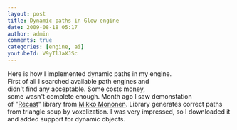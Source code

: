 ```yaml
---
layout: post
title: Dynamic paths in Glow engine
date: 2009-08-18 05:17
author: admin
comments: true
categories: [engine, ai]
youtubeId: V9yTlJaXJSc
---
```


Here is how I implemented dynamic paths in my engine.<br />First of all I searched available path engines and<br />didn't find any acceptable. Some costs money,<br />some wasn't complete enough. Month ago I saw demonstation<br />of "<a href="http://code.google.com/p/recastnavigation/">Recast</a>" library from <a href="http://digestingduck.blogspot.com/">Mikko Mononen</a>. Library generates correct paths from triangle soup by voxelization. I was very  impressed, so I downloaded it and added support for dynamic  objects.   <br />
